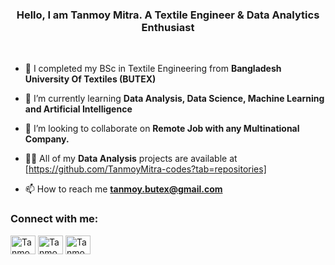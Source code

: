 
<h3 align="center">Hello, I am Tanmoy Mitra. A Textile Engineer & Data Analytics Enthusiast</h3>
<br>
 
- 🔭 I completed my BSc in Textile Engineering from **Bangladesh University Of Textiles (BUTEX)**

- 🌱 I’m currently learning **Data Analysis, Data Science, Machine Learning and Artificial Intelligence**

- 👯 I’m looking to collaborate on **Remote Job with any Multinational Company.**

- 👨‍💻 All of my **Data Analysis** projects are available at [https://github.com/TanmoyMitra-codes?tab=repositories]

- 📫 How to reach me **tanmoy.butex@gmail.com**

<h3 align="left">Connect with me:</h3>
<p align="left">

<a href="https://www.linkedin.com/in/tanmoymitra8823" target="blank"><img align="center" src="https://raw.githubusercontent.com/rahuldkjain/github-profile-readme-generator/master/src/images/icons/Social/linked-in-alt.svg" alt="TanmoyMitra" height="30" width="40" /></a>
<a href="https://www.facebook.com/TANMOY.AR" target="blank"><img align="center" src="https://raw.githubusercontent.com/rahuldkjain/github-profile-readme-generator/master/src/images/icons/Social/facebook.svg" alt="TanmoyMitra" height="30" width="40" /></a>
<a href="https://www.instagram.com/tanmoy.ar" target="blank"><img align="center" src="https://raw.githubusercontent.com/rahuldkjain/github-profile-readme-generator/master/src/images/icons/Social/instagram.svg" alt="TanmoyMitra" height="30" width="40" /></a>
</p>
